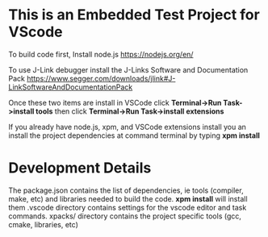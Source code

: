 # This is an Embedded Test Project for VScode

To build code first, Install node.js
https://nodejs.org/en/

To use J-Link debugger install the J-Links Software and Documentation Pack
https://www.segger.com/downloads/jlink#J-LinkSoftwareAndDocumentationPack

Once these two items are install in VSCode click **Terminal->Run Task->install tools** then click **Terminal->Run Task->install extensions**

If you already have node.js, xpm, and VSCode extensions install you an install the project dependencies at command terminal by typing **xpm install**


# Development Details
The package.json contains the list of dependencies, ie tools (compiler, make, etc) and libraries needed to build the code.  **xpm install** will install them
.vscode directory contains settings for the vscode editor and task commands. 
xpacks/ directory contains the project specific tools (gcc, cmake, libraries, etc)

